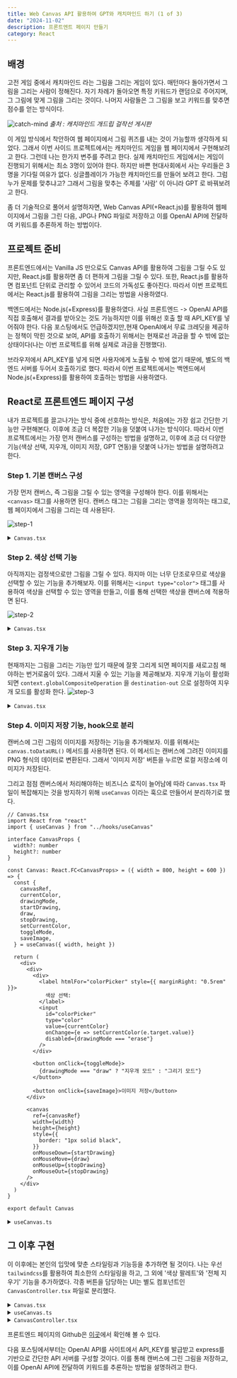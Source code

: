 ```yaml
---
title: Web Canvas API 활용하여 GPT와 캐치마인드 하기 (1 of 3)
date: "2024-11-02"
description: 프론트엔트 페이지 만들기
category: React
---
```


## 배경

고전 게임 중에서 캐치마인드 라는 그림을 그리는 게임이 있다. 매턴마다 돌아가면서 그림을 그리는 사람이 정해진다. 자기 차례가 돌아오면 특정 키워드가 랜덤으로 주어지며, 그 그림에 맞게 그림을 그리는 것이다. 나머지 사람들은 그 그림을 보고 키워드를 맞추면 점수를 얻는 방식이다.

![catch-mind](https://github.com/user-attachments/assets/94b015c3-a47d-4f93-92f1-eb702f15e5c1)
_출처 : 캐치마인드 개드립 걸작선 게시판_

이 게임 방식에서 착안하여 웹 페이지에서 그림 퀴즈를 내는 것이 가능할까 생각하게 되었다. 그래서 이번 사이드 프로젝트에서는 캐치마인드 게임을 웹 페이지에서 구현해보려고 한다. 그런데 나는 한가지 변주를 주려고 한다. 실제 캐치마인드 게임에서는 게임이 진행되기 위해서는 최소 3명이 있어야 한다. 하지만 바쁜 현대사회에서 사는 우리들은 3명을 기다릴 여유가 없다. 싱글플레이가 가능한 캐치마인드를 만들어 보려고 한다. 그럼 누가 문제를 맞추냐고? 그래서 그림을 맞추는 주체를 '사람' 이 아니라 GPT 로 바꿔보려고 한다.

좀 더 기술적으로 풀어서 설명하자면, Web Canvas API(+React.js)를 활용하여 웹페이지에서 그림을 그린 다음, JPG나 PNG 파일로 저장하고 이를 OpenAI API에 전달하여 키워드를 추론하게 하는 방법이다.

## 프로젝트 준비

프론트엔드에서는 Vanilla JS 만으로도 Canvas API를 활용하여 그림을 그릴 수도 있지만, React.js를 활용하면 좀 더 편하게 그림을 그릴 수 있다. 또한, React.js를 활용하면 컴포넌트 단위로 관리할 수 있어서 코드의 가독성도 좋아진다. 따라서 이번 프로젝트에서는 React.js를 활용하여 그림을 그리는 방법을 사용하였다.

백엔드에서는 Node.js(+Express)를 활용하였다. 사실 프론트엔드 -> OpenAI API를 직접 호출해서 결과를 받아오는 것도 가능하지만 이를 위해선 호출 할 때 API_KEY를 넣어줘야 한다. 다음 포스팅에서도 언급하겠지만,현재 OpenAI에서 무료 크레딧을 제공하는 정책이 막힌 것으로 보여, API를 호출하기 위해서는 현재로선 과금을 할 수 밖에 없는 상태이다(나는 이번 프로젝트를 위해 실제로 과금을 진행했다).

브라우저에서 API_KEY를 넣게 되면 사용자에게 노출될 수 밖에 없기 때문에, 별도의 백엔드 서버를 두어서 호출하기로 했다. 따라서 이번 프로젝트에서는 백엔드에서 Node.js(+Express)를 활용하여 호출하는 방법을 사용하였다.

## React로 프론트엔드 페이지 구성

내가 프로젝트를 끌고나가는 방식 중에 선호하는 방식은, 처음에는 가장 쉽고 간단한 기능만 구현해본다. 이후에 조금 더 복잡한 기능을 덧붙여 나가는 방식이다. 따라서 이번 프로젝트에서는 가장 먼저 캔버스를 구성하는 방법을 설명하고, 이후에 조금 더 다양한 기능(색상 선택, 지우개, 이미지 저장, GPT 연동)을 덧붙여 나가는 방법을 설명하려고 한다.

### Step 1. 기본 캔버스 구성

가장 먼저 캔버스, 즉 그림을 그릴 수 있는 영역을 구성해야 한다. 이를 위해서는 `<canvas>` 태그를 사용하면 된다. 캔버스 태그는 그림을 그리는 영역을 정의하는 태그로, 웹 페이지에서 그림을 그리는 데 사용된다.

![step-1](https://github.com/user-attachments/assets/0178547a-c7a1-41cb-a795-3982d913a9e9)

<details>
<summary>
<code>Canvas.tsx</code>
</summary>

```tsx
// Canvas.tsx
import React, { useRef, useEffect, useState } from "react"

interface CanvasProps {
  width?: number
  height?: number
}

const Canvas: React.FC<CanvasProps> = ({ width = 800, height = 600 }) => {
  const canvasRef = useRef<HTMLCanvasElement | null>(null)
  const [isDrawing, setIsDrawing] = useState<boolean>(false)
  const [context, setContext] = useState<CanvasRenderingContext2D | null>(null)

  useEffect(() => {
    const canvas = canvasRef.current
    if (!canvas) return

    const ctx = canvas.getContext("2d")
    if (!ctx) return

    ctx.strokeStyle = "black"
    ctx.lineWidth = 2
    ctx.lineCap = "round"
    setContext(ctx)
  }, [])

  const startDrawing = (e: React.MouseEvent<HTMLCanvasElement>): void => {
    if (!context) return

    const { offsetX, offsetY } = e.nativeEvent
    context.beginPath()
    context.moveTo(offsetX, offsetY)
    setIsDrawing(true)
  }

  const draw = (e: React.MouseEvent<HTMLCanvasElement>): void => {
    if (!isDrawing || !context) return

    const { offsetX, offsetY } = e.nativeEvent
    context.lineTo(offsetX, offsetY)
    context.stroke()
  }

  const stopDrawing = (): void => {
    if (!context) return

    context.closePath()
    setIsDrawing(false)
  }

  return (
    <canvas
      ref={canvasRef}
      width={width}
      height={height}
      onMouseDown={startDrawing}
      onMouseMove={draw}
      onMouseUp={stopDrawing}
      onMouseOut={stopDrawing}
    />
  )
}

export default Canvas
```

</details>

### Step 2. 색상 선택 기능

아직까지는 검정색으로만 그림을 그릴 수 있다. 하지마 이는 너무 단조로우므로 색상을 선택할 수 있는 기능을 추가해보자. 이를 위해서는 `<input type="color">` 태그를 사용하여 색상을 선택할 수 있는 영역을 만들고, 이를 통해 선택한 색상을 캔버스에 적용하면 된다.

![step-2](https://github.com/user-attachments/assets/fe033773-a234-457b-84e0-4d0e6414af08)

<details>
<summary>
<code>Canvas.tsx</code>
</summary>

```tsx
import React, { useRef, useEffect, useState } from "react"

interface CanvasProps {
  width?: number
  height?: number
}

const Canvas: React.FC<CanvasProps> = ({ width = 800, height = 600 }) => {
  const canvasRef = useRef<HTMLCanvasElement | null>(null)
  const [isDrawing, setIsDrawing] = useState<boolean>(false)
  const [context, setContext] = useState<CanvasRenderingContext2D | null>(null)
  const [currentColor, setCurrentColor] = useState<string>("#000000")

  useEffect(() => {
    const canvas = canvasRef.current
    if (!canvas) return

    const ctx = canvas.getContext("2d")
    if (!ctx) return

    ctx.strokeStyle = currentColor
    ctx.lineWidth = 2
    ctx.lineCap = "round"
    setContext(ctx)
  }, [])

  useEffect(() => {
    if (!context) return
    context.strokeStyle = currentColor
  }, [currentColor, context])

  const startDrawing = (e: React.MouseEvent<HTMLCanvasElement>): void => {
    if (!context) return

    const { offsetX, offsetY } = e.nativeEvent
    context.beginPath()
    context.moveTo(offsetX, offsetY)
    setIsDrawing(true)
  }

  const draw = (e: React.MouseEvent<HTMLCanvasElement>): void => {
    if (!isDrawing || !context) return

    const { offsetX, offsetY } = e.nativeEvent
    context.lineTo(offsetX, offsetY)
    context.stroke()
  }

  const stopDrawing = (): void => {
    if (!context) return

    context.closePath()
    setIsDrawing(false)
  }

  return (
    <div>
      <div style={{ marginBottom: "1rem" }}>
        <label htmlFor="colorPicker" style={{ marginRight: "0.5rem" }}>
          색상 선택:
        </label>
        <input
          id="colorPicker"
          type="color"
          value={currentColor}
          onChange={e => setCurrentColor(e.target.value)}
        />
      </div>
      <canvas
        ref={canvasRef}
        width={width}
        height={height}
        onMouseDown={startDrawing}
        onMouseMove={draw}
        onMouseUp={stopDrawing}
        onMouseOut={stopDrawing}
      />
    </div>
  )
}

export default Canvas
```

</details>

### Step 3. 지우개 기능

현재까지는 그림을 그리는 기능만 있기 때문에 잘못 그리게 되면 페이지를 새로고침 해야하는 번거로움이 있다. 그래서 지울 수 있는 기능을 제공해보자. 지우개 기능이 활성화 되면 `context.globalCompositeOperation` 을 `destination-out` 으로 설정하여 지우개 모드를 활성화 한다.
![step-3](https://github.com/user-attachments/assets/592135d9-00f4-4ca8-a338-cfcd6a4a5eb3)

<details>
<summary>
<code>Canvas.tsx</code>
</summary>

```tsx
import React, { useRef, useEffect, useState } from "react"

interface CanvasProps {
  width?: number
  height?: number
}

type DrawingMode = "draw" | "erase"

const Canvas: React.FC<CanvasProps> = ({ width = 800, height = 600 }) => {
  const canvasRef = useRef<HTMLCanvasElement | null>(null)
  const [isDrawing, setIsDrawing] = useState<boolean>(false)
  const [context, setContext] = useState<CanvasRenderingContext2D | null>(null)
  const [currentColor, setCurrentColor] = useState<string>("#000000")
  const [drawingMode, setDrawingMode] = useState<DrawingMode>("draw")

  useEffect(() => {
    const canvas = canvasRef.current
    if (!canvas) return

    const ctx = canvas.getContext("2d")
    if (!ctx) return

    ctx.strokeStyle = currentColor
    ctx.lineWidth = 2
    ctx.lineCap = "round"
    setContext(ctx)
  }, [])

  useEffect(() => {
    if (!context) return

    if (drawingMode === "erase") {
      context.globalCompositeOperation = "destination-out"
      context.strokeStyle = "rgba(0,0,0,1)"
    } else {
      context.globalCompositeOperation = "source-over"
      context.strokeStyle = currentColor
    }
  }, [drawingMode, currentColor, context])

  const startDrawing = (e: React.MouseEvent<HTMLCanvasElement>): void => {
    if (!context) return

    const { offsetX, offsetY } = e.nativeEvent
    context.beginPath()
    context.moveTo(offsetX, offsetY)
    setIsDrawing(true)
  }

  const draw = (e: React.MouseEvent<HTMLCanvasElement>): void => {
    if (!isDrawing || !context) return

    const { offsetX, offsetY } = e.nativeEvent
    context.lineTo(offsetX, offsetY)
    context.stroke()
  }

  const stopDrawing = (): void => {
    if (!context) return

    context.closePath()
    setIsDrawing(false)
  }

  const toggleMode = () => {
    setDrawingMode(prev => (prev === "draw" ? "erase" : "draw"))
  }

  return (
    <div>
      <div>
        <div>
          <label htmlFor="colorPicker" style={{ marginRight: "0.5rem" }}>
            색상 선택:
          </label>
          <input
            id="colorPicker"
            type="color"
            value={currentColor}
            onChange={e => setCurrentColor(e.target.value)}
            disabled={drawingMode === "erase"}
          />
        </div>

        <button onClick={toggleMode}>
          {drawingMode === "draw" ? "지우개 모드" : "그리기 모드"}
        </button>
      </div>

      <canvas
        ref={canvasRef}
        width={width}
        height={height}
        style={{
          border: "1px solid black",
          cursor: drawingMode === "erase" ? "crosshair" : "default",
        }}
        onMouseDown={startDrawing}
        onMouseMove={draw}
        onMouseUp={stopDrawing}
        onMouseOut={stopDrawing}
      />
    </div>
  )
}

export default Canvas
```

</details>

### Step 4. 이미지 저장 기능, hook으로 분리

캔버스에 그린 그림의 이미지를 저장하는 기능을 추가해보자. 이를 위해서는 `canvas.toDataURL()` 메서드를 사용하면 된다. 이 메서드는 캔버스에 그려진 이미지를 PNG 형식의 데이터로 변환된다. 그래서 '이미지 저장' 버튼을 누르면 로컬 저장소에 이미지가 저장된다.

그리고 점점 캔버스에서 처리해야하는 비즈니스 로직이 늘어남에 따라 `Canvas.tsx` 파일이 복잡해지는 것을 방지하기 위해 `useCanvas` 이라는 훅으로 만들어서 분리하기로 했다.

```tsx
// Canvas.tsx
import React from "react"
import { useCanvas } from "../hooks/useCanvas"

interface CanvasProps {
  width?: number
  height?: number
}

const Canvas: React.FC<CanvasProps> = ({ width = 800, height = 600 }) => {
  const {
    canvasRef,
    currentColor,
    drawingMode,
    startDrawing,
    draw,
    stopDrawing,
    setCurrentColor,
    toggleMode,
    saveImage,
  } = useCanvas({ width, height })

  return (
    <div>
      <div>
        <div>
          <label htmlFor="colorPicker" style={{ marginRight: "0.5rem" }}>
            색상 선택:
          </label>
          <input
            id="colorPicker"
            type="color"
            value={currentColor}
            onChange={e => setCurrentColor(e.target.value)}
            disabled={drawingMode === "erase"}
          />
        </div>

        <button onClick={toggleMode}>
          {drawingMode === "draw" ? "지우개 모드" : "그리기 모드"}
        </button>

        <button onClick={saveImage}>이미지 저장</button>
      </div>

      <canvas
        ref={canvasRef}
        width={width}
        height={height}
        style={{
          border: "1px solid black",
        }}
        onMouseDown={startDrawing}
        onMouseMove={draw}
        onMouseUp={stopDrawing}
        onMouseOut={stopDrawing}
      />
    </div>
  )
}

export default Canvas
```

</details>

<details>
<summary>
<code>useCanvas.ts</code>
</summary>

```ts
// useCanvas.ts
import { useRef, useState, useEffect } from "react"

type DrawingMode = "draw" | "erase"

interface UseCanvasProps {
  width: number
  height: number
}

export const useCanvas = ({ width, height }: UseCanvasProps) => {
  const canvasRef = useRef<HTMLCanvasElement | null>(null)
  const [isDrawing, setIsDrawing] = useState<boolean>(false)
  const [context, setContext] = useState<CanvasRenderingContext2D | null>(null)
  const [currentColor, setCurrentColor] = useState<string>("#000000")
  const [drawingMode, setDrawingMode] = useState<DrawingMode>("draw")

  useEffect(() => {
    const canvas = canvasRef.current
    if (!canvas) return

    const ctx = canvas.getContext("2d")
    if (!ctx) return

    ctx.strokeStyle = currentColor
    ctx.lineWidth = 2
    ctx.lineCap = "round"
    setContext(ctx)
  }, [])

  useEffect(() => {
    if (!context) return

    if (drawingMode === "erase") {
      context.globalCompositeOperation = "destination-out"
      context.strokeStyle = "rgba(0,0,0,1)"
    } else {
      context.globalCompositeOperation = "source-over"
      context.strokeStyle = currentColor
    }
  }, [drawingMode, currentColor, context])

  const startDrawing = (e: React.MouseEvent<HTMLCanvasElement>): void => {
    if (!context) return

    const { offsetX, offsetY } = e.nativeEvent
    context.beginPath()
    context.moveTo(offsetX, offsetY)
    setIsDrawing(true)
  }

  const draw = (e: React.MouseEvent<HTMLCanvasElement>): void => {
    if (!isDrawing || !context) return

    const { offsetX, offsetY } = e.nativeEvent
    context.lineTo(offsetX, offsetY)
    context.stroke()
  }

  const stopDrawing = (): void => {
    if (!context) return

    context.closePath()
    setIsDrawing(false)
  }

  const toggleMode = () => {
    setDrawingMode(prev => (prev === "draw" ? "erase" : "draw"))
  }

  const saveImage = () => {
    if (!canvasRef.current) return

    const date = new Date()
    const fileName = `drawing-${date.getFullYear()}${(date.getMonth() + 1)
      .toString()
      .padStart(2, "0")}${date.getDate().toString().padStart(2, "0")}-${date
      .getHours()
      .toString()
      .padStart(2, "0")}${date.getMinutes().toString().padStart(2, "0")}${date
      .getSeconds()
      .toString()
      .padStart(2, "0")}`

    const image = canvasRef.current.toDataURL("image/png")
    const link = document.createElement("a")
    link.download = `${fileName}.png`
    link.href = image
    link.click()
  }

  return {
    canvasRef,
    currentColor,
    drawingMode,
    startDrawing,
    draw,
    stopDrawing,
    setCurrentColor,
    toggleMode,
    saveImage,
  }
}
```

</details>

## 그 이후 구현

이 이후에는 본인의 입맛에 맞춘 스타일링과 기능등을 추가하면 될 것이다. 나는 우선 `tailwindcss`를 활용하여 최소한의 스타일링을 하고, 그 외에 '색상 팔레트'와 '전체 지우기' 기능을 추가하였다. 각종 버튼을 담당하는 UI는 별도 컴포넌트인 `CanvasController.tsx` 파일로 분리했다.

<details>
<summary>
<code>Canvas.tsx</code>
</summary>

```tsx
// Canvas.tsx
import { useCanvas } from "../hooks/useCanvas"
import { CanvasController } from "./CanvasController"

interface CanvasProps {
  width?: number
  height?: number
}

const Canvas: React.FC<CanvasProps> = ({ width = 800, height = 600 }) => {
  const {
    canvasRef,
    currentColor,
    drawingMode,
    startDrawing,
    draw,
    stopDrawing,
    setCurrentColor,
    toggleMode,
    saveImage,
    clearCanvas,
  } = useCanvas({ width, height })

  return (
    <div className="flex flex-col gap-4">
      <canvas
        ref={canvasRef}
        width={width}
        height={height}
        className={`
          border border-gray-300 rounded-lg
          ${drawingMode === "erase" ? "cursor-cell" : "cursor-crosshair"}
        `}
        onMouseDown={startDrawing}
        onMouseMove={draw}
        onMouseUp={stopDrawing}
        onMouseOut={stopDrawing}
      />
      <CanvasController
        currentColor={currentColor}
        drawingMode={drawingMode}
        setCurrentColor={setCurrentColor}
        toggleMode={toggleMode}
        saveImage={saveImage}
        clearCanvas={clearCanvas}
      />
    </div>
  )
}

export default Canvas
```

</details>

<details>
<summary>
<code>useCanvas.ts</code>
</summary>

```ts
// useCanvas.ts
import { useRef, useState, useEffect } from "react"

type DrawingMode = "draw" | "erase"

interface UseCanvasProps {
  width: number
  height: number
}

// 색상 상수 추가
export const COLORS = {
  BLACK: "#000000",
  RED: "#FF0000",
  BLUE: "#0000FF",
  GREEN: "#008000",
  YELLOW: "#FFD700",
} as const

export const useCanvas = ({ width, height }: UseCanvasProps) => {
  const canvasRef = useRef<HTMLCanvasElement | null>(null)
  const [isDrawing, setIsDrawing] = useState<boolean>(false)
  const [context, setContext] = useState<CanvasRenderingContext2D | null>(null)
  const [currentColor, setCurrentColor] = useState<string>(COLORS.BLACK)
  const [drawingMode, setDrawingMode] = useState<DrawingMode>("draw")

  useEffect(() => {
    const canvas = canvasRef.current
    if (!canvas) return

    const ctx = canvas.getContext("2d")
    if (!ctx) return

    ctx.strokeStyle = currentColor
    ctx.lineWidth = 2
    ctx.lineCap = "round"
    setContext(ctx)
  }, [])

  useEffect(() => {
    if (!context) return

    if (drawingMode === "erase") {
      context.globalCompositeOperation = "destination-out"
      context.strokeStyle = "rgba(0,0,0,1)"
    } else {
      context.globalCompositeOperation = "source-over"
      context.strokeStyle = currentColor
    }
  }, [drawingMode, currentColor, context])

  const startDrawing = (e: React.MouseEvent<HTMLCanvasElement>): void => {
    if (!context) return

    const { offsetX, offsetY } = e.nativeEvent
    context.beginPath()
    context.moveTo(offsetX, offsetY)
    setIsDrawing(true)
  }

  const draw = (e: React.MouseEvent<HTMLCanvasElement>): void => {
    if (!isDrawing || !context) return

    const { offsetX, offsetY } = e.nativeEvent
    context.lineTo(offsetX, offsetY)
    context.stroke()
  }

  const stopDrawing = (): void => {
    if (!context) return

    context.closePath()
    setIsDrawing(false)
  }

  const toggleMode = () => {
    setDrawingMode(prev => (prev === "draw" ? "erase" : "draw"))
  }

  const saveImage = () => {
    if (!canvasRef.current) return

    const date = new Date()
    const fileName = `drawing-${date.getFullYear()}${(date.getMonth() + 1)
      .toString()
      .padStart(2, "0")}${date.getDate().toString().padStart(2, "0")}-${date
      .getHours()
      .toString()
      .padStart(2, "0")}${date.getMinutes().toString().padStart(2, "0")}${date
      .getSeconds()
      .toString()
      .padStart(2, "0")}`

    const image = canvasRef.current.toDataURL("image/png")
    const link = document.createElement("a")
    link.download = `${fileName}.png`
    link.href = image
    link.click()
  }

  const clearCanvas = () => {
    if (!context || !canvasRef.current) return

    // 캔버스 전체 지우기
    context.clearRect(0, 0, canvasRef.current.width, canvasRef.current.height)
  }

  return {
    canvasRef,
    currentColor,
    drawingMode,
    startDrawing,
    draw,
    stopDrawing,
    setCurrentColor,
    toggleMode,
    saveImage,
    clearCanvas,
  }
}
```

</details>

<details>
<summary>
<code>CanvasController.tsx</code>
</summary>

```tsx
// CanvasController.tsx
import React from "react"
import { COLORS } from "../hooks/useCanvas"
import { useCanvasController } from "../hooks/useCanvasController"

interface ColorButtonProps {
  color: string
  isSelected: boolean
  onClick: () => void
  disabled?: boolean
}

const ColorButton: React.FC<ColorButtonProps> = ({
  color,
  isSelected,
  onClick,
  disabled,
}) => (
  <button
    onClick={onClick}
    disabled={disabled}
    className={`
      w-8 h-8 rounded-full transition-all
      ${isSelected ? "ring-2 ring-offset-2 ring-gray-400" : ""}
      ${disabled ? "opacity-50 cursor-not-allowed" : "hover:scale-110"}
    `}
    style={{ backgroundColor: color }}
    aria-label={`Select ${color} color`}
  />
)

interface CanvasControllerProps {
  currentColor: string
  drawingMode: "draw" | "erase"
  setCurrentColor: (color: string) => void
  toggleMode: () => void
  saveImage: () => void
  clearCanvas: () => void
}

export const CanvasController: React.FC<CanvasControllerProps> = props => {
  const {
    currentColor,
    drawingMode,
    setCurrentColor,
    toggleMode,
    saveImage,
    clearCanvas,
  } = useCanvasController(props)

  return (
    <div className="flex items-center gap-4">
      <div className="flex items-center gap-2">
        <span className="mr-2">색상:</span>
        <div className="flex gap-2">
          {Object.entries(COLORS).map(([name, color]) => (
            <ColorButton
              key={color}
              color={color}
              isSelected={currentColor === color}
              onClick={() => setCurrentColor(color)}
              disabled={drawingMode === "erase"}
            />
          ))}
        </div>
      </div>

      <button
        onClick={toggleMode}
        className={`
          px-4 py-2 rounded-md text-white transition-colors
          ${
            drawingMode === "erase"
              ? "bg-red-500 hover:bg-red-600"
              : "bg-blue-500 hover:bg-blue-600"
          }
        `}
      >
        {drawingMode === "draw" ? "지우개 모드" : "그리기 모드"}
      </button>

      <button
        onClick={saveImage}
        className="px-4 py-2 bg-green-500 hover:bg-green-600 text-white rounded-md transition-colors"
      >
        이미지 저장
      </button>

      <button
        onClick={clearCanvas}
        className="px-4 py-2 bg-yellow-500 hover:bg-yellow-600 text-white rounded-md transition-colors"
      >
        전체 지우기
      </button>
    </div>
  )
}
```

</details>

프론트엔드 페이지의 Github은 [이곳](https://github.com/hjhj97/gpt-drawing-quiz.frontend)에서 확인해 볼 수 있다.

다음 포스팅에서부터는 OpenAI API를 사이트에서 API_KEY를 발급받고 express를 기반으로 간단한 API 서버를 구성할 것이다. 이를 통해 캔버스에 그린 그림을 저장하고, 이를 OpenAI API에 전달하여 키워드를 추론하는 방법을 설명하려고 한다.
